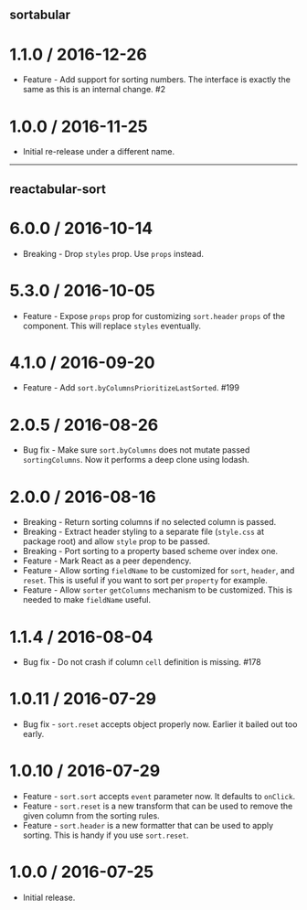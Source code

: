 ## sortabular

1.1.0 / 2016-12-26
==================

  * Feature - Add support for sorting numbers. The interface is exactly the same as this is an internal change. #2

1.0.0 / 2016-11-25
==================

  * Initial re-release under a different name.

---

## reactabular-sort

6.0.0 / 2016-10-14
==================

  * Breaking - Drop `styles` prop. Use `props` instead.

5.3.0 / 2016-10-05
==================

  * Feature - Expose `props` prop for customizing `sort.header` `props` of the component. This will replace `styles` eventually.

4.1.0 / 2016-09-20
==================

  * Feature - Add `sort.byColumnsPrioritizeLastSorted`. #199

2.0.5 / 2016-08-26
==================

  * Bug fix - Make sure `sort.byColumns` does not mutate passed `sortingColumns`. Now it performs a deep clone using lodash.

2.0.0 / 2016-08-16
==================

  * Breaking - Return sorting columns if no selected column is passed.
  * Breaking - Extract header styling to a separate file (`style.css` at package root) and allow `style` prop to be passed.
  * Breaking - Port sorting to a property based scheme over index one.
  * Feature - Mark React as a peer dependency.
  * Feature - Allow sorting `fieldName` to be customized for `sort`, `header`, and `reset`. This is useful if you want to sort per `property` for example.
  * Feature - Allow `sorter` `getColumns` mechanism to be customized. This is needed to make `fieldName` useful.

1.1.4 / 2016-08-04
==================

  * Bug fix - Do not crash if column `cell` definition is missing. #178

1.0.11 / 2016-07-29
===================

  * Bug fix - `sort.reset` accepts object properly now. Earlier it bailed out too early.

1.0.10 / 2016-07-29
===================

  * Feature - `sort.sort` accepts `event` parameter now. It defaults to `onClick`.
  * Feature - `sort.reset` is a new transform that can be used to remove the given column from the sorting rules.
  * Feature - `sort.header` is a new formatter that can be used to apply sorting. This is handy if you use `sort.reset`.

1.0.0 / 2016-07-25
==================

  * Initial release.
